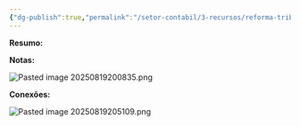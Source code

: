 ```yaml
---
{"dg-publish":true,"permalink":"/setor-contabil/3-recursos/reforma-tributaria/transicao/","dgPassFrontmatter":true,"created":"2025-08-14T08:59:56.849-03:00","updated":"2025-08-19T21:25:03.720-03:00"}
---
```


**Resumo:**


**Notas:**

![Pasted image 20250819200835.png](/img/user/4%20ARQUIVOS/Pasted%20image%2020250819200835.png)

**Conexões:**


![Pasted image 20250819205109.png](/img/user/4%20ARQUIVOS/Pasted%20image%2020250819205109.png)
